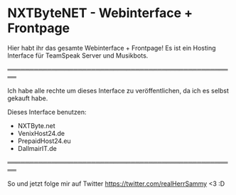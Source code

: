 # NXTByteNET - Webinterface + Frontpage

Hier habt ihr das gesamte Webinterface + Frontpage!
Es ist ein Hosting Interface für TeamSpeak Server und Musikbots.

════════════════════════════════════════════════════

Ich habe alle rechte um dieses Interface zu veröffentlichen, da ich es selbst gekauft habe.

Dieses Interface benutzen:
- NXTByte.net
- VenixHost24.de
- PrepaidHost24.eu
- DallmairIT.de

════════════════════════════════════════════════════

So und jetzt folge mir auf Twitter https://twitter.com/realHerrSammy <3 :D

